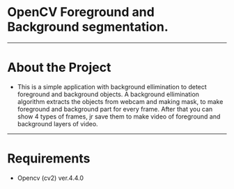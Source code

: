 # OpenCV Foreground and Background segmentation.
---
# About the Project
* This is a simple application with background ellimination to detect foreground and background objects. A background ellimination algorithm extracts the objects from webcam and making mask, to make foreground and background part for every frame.  After that you can show 4 types of frames, jr save them to make video of foreground and background layers of video.
---
# Requirements
* Opencv (cv2)  ver.4.4.0
